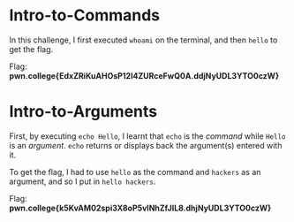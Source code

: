 # Intro-to-Commands

In this challenge, I first executed `whoami` on the terminal, and then `hello` to get the flag.

Flag: **pwn.college{EdxZRiKuAHOsP12l4ZURceFwQ0A.ddjNyUDL3YTO0czW}**

# Intro-to-Arguments

First, by executing `echo Hello`, I learnt that `echo` is the *command* while `Hello` is an *argument*. `echo` returns or displays back the argument(s) entered with it. 

To get the flag, I had to use `hello` as the command and `hackers` as an argument, and so I put in `hello hackers`.

Flag: **pwn.college{k5KvAM02spi3X8oP5vlNhZfJIL8.dhjNyUDL3YTO0czW}**
